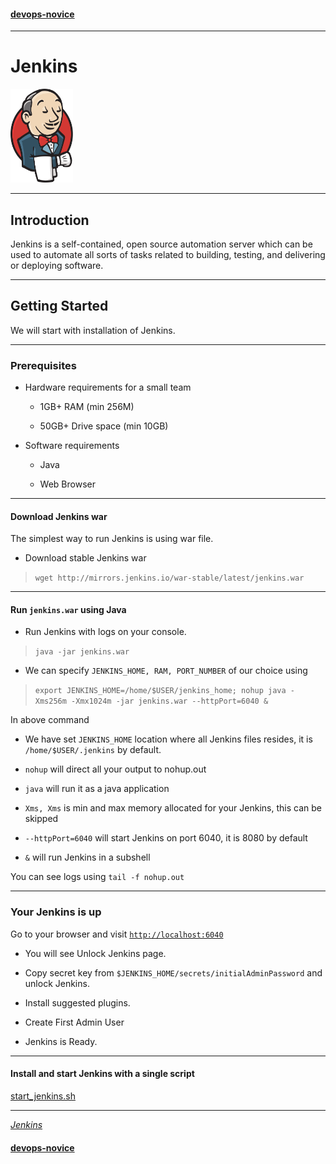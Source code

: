 #### [devops-novice](../README.md)

---

# Jenkins
<img src="./images/jenkins.png" alt="Jenkins"
	title="Jenkins" width="100" height="150" />

---

## Introduction
Jenkins is a self-contained, open source automation server which can be used to automate all sorts of tasks related to building, testing, and delivering or deploying software.

---

## Getting Started
We will start with installation of Jenkins.

---

### Prerequisites
- Hardware requirements for a small team

	- 1GB+ RAM (min 256M)

	- 50GB+ Drive space (min 10GB)


- Software requirements

	- Java

	- Web Browser

---

#### Download Jenkins war

The simplest way to run Jenkins is using war file.

- Download stable Jenkins war

> `wget http://mirrors.jenkins.io/war-stable/latest/jenkins.war`

---

#### Run `jenkins.war` using Java
- Run Jenkins with logs on your console.

> `java -jar jenkins.war`

- We can specify `JENKINS_HOME, RAM, PORT_NUMBER` of our choice using

> `export JENKINS_HOME=/home/$USER/jenkins_home; nohup java -Xms256m -Xmx1024m -jar jenkins.war --httpPort=6040 &`

In above command

- We have set `JENKINS_HOME`
location where all Jenkins files resides, it is `/home/$USER/.jenkins` by default.

- `nohup` will direct all your output to nohup.out

- `java` will run it as a java application

- `Xms, Xms` is min and max memory allocated for your Jenkins, this can be skipped

- `--httpPort=6040` will start Jenkins on port 6040, it is 8080 by default

- `&` will run Jenkins in a subshell

You can see logs using `tail -f nohup.out`

---

### Your Jenkins is up
Go to your browser and visit [`http://localhost:6040`](http://localhost:6040)

- You will see Unlock Jenkins page.

- Copy secret key from
`$JENKINS_HOME/secrets/initialAdminPassword` and unlock Jenkins.

- Install suggested plugins.

- Create First Admin User

- Jenkins is Ready.

---

#### Install and start Jenkins with a single script

[start_jenkins.sh](https://github.com/rahulrdate/devops-novice/blob/master/jenkins/start_jenkins.sh)

---

_[Jenkins](https://jenkins.io/)_

#### [devops-novice](../README.md)
